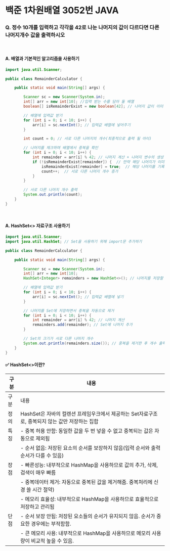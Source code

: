 # 백준 1차원배열 3052번 JAVA
### Q. 정수 10개를 입력하고 각각을 42로 나눈 나머지의 값이 다르다면 다른 나머지개수 값을 출력하시오
<br>

#### A. 배열과 기본적인 알고리즘을 사용하기
```java
import java.util.Scanner;

public class RemainderCalculator {

    public static void main(String[] args) {

        Scanner sc = new Scanner(System.in);
        int[] arr = new int[10]; //입력 받는 수를 담아 둘 배열
        boolean[] isRemainderExist = new boolean[42]; // 나머지 값이 이미 나왔는지 체크할 배열 0~42까지

        // 배열에 입력값 받기
        for (int i = 0; i < 10; i++) {
            arr[i] = sc.nextInt(); // 입력값 배열에 넣어주기
        }

        int count = 0; // 서로 다른 나머지의 개수(최종적으로 출력 될 아이)

        // 나머지를 체크하며 배열에서 중복을 확인
        for (int i = 0; i < 10; i++) {
            int remainder = arr[i] % 42; // 나머지 계산 + 나머지 변수의 생성 및 선언 한번에
            if (!isRemainderExist[remainder]) {  // 만약 해당 나머지가 이미 나온 적이 없다면
                isRemainderExist[remainder] = true;  // 해당 나머지를 기록
                count++;  // 서로 다른 나머지 개수 증가
            }
        }

        // 서로 다른 나머지 개수 출력
        System.out.println(count);
    }
}

```

<br>

#### A. HashSet<> 자료구조 사용하기
```java
import java.util.Scanner;
import java.util.HashSet; // Set을 사용하기 위해 import문 추가하기

public class RemainderCalculator {

    public static void main(String[] args) {

        Scanner sc = new Scanner(System.in);
        int[] arr = new int[10];
        HashSet<Integer> remainders = new HashSet<>(); // 나머지를 저장할 Set

        // 배열에 입력값 받기
        for (int i = 0; i < 10; i++) {
            arr[i] = sc.nextInt(); // 입력값 배열에 넣기
        }

        // 나머지를 Set에 저장하면서 중복을 자동으로 제거
        for (int i = 0; i < 10; i++) {
            int remainder = arr[i] % 42; // 나머지 계산
            remainders.add(remainder); // Set에 나머지 추가
        }

        // Set의 크기가 서로 다른 나머지 개수
        System.out.println(remainders.size()); // 중복을 제거한 후 개수 출력하기
    }
}

```

#### ✅ HashSet<>이란?

|구분|내용|
|-------------------------------------------------|-------------------------------------------------|
|구분|내용|
|정의|HashSet은 자바의 컬렌션 프레임우크에서 제공하는 Set자료구조로, 중복되지 않는 값만 저장하는 집합|
|특징|- 중복 허용 안함: 동일한 값을 두 번 넣을 수 없고 중복되는 값은 자동으로 제외됨|
||- 순서 없음: 저장된 요소의 순서를 보장하지 않음(입력 순서와 출력 순서가 다를 수 있음)|
|장점|- 빠른성능: 내부적으로 HashMap을 사용하므로 값의 추가, 삭제, 검색이 매우 빠름|
||- 중복데이터 제거: 자동으로 중복된 값을 제거해줌. 중복처리에 신경 쓸 시간 절약)|
||- 메모리 효율성: 내부적으로 HashMap을 사용하므로 효율적으로 저장하고 관리됨|
|단점|- 순서 보장 안됨: 저장된 요소들의 순서가 유지되지 않음. 순서가 중요한 경우에는 부적함함.|
||- 큰 메모리 사용: 내부적으로 HashMap을 사용하므로 메모리 사용량이 비교적 높을 수 있음.|
